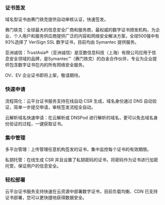 ### 证书签发
域名型证书由赛门铁克提供自动审核认证，快速签发。

赛门铁克：全球最大的信息安全厂商和服务商，最权威的数字证书颁发机构，为企业、个人用户和服务供应商提供广泛的内容和网络安全解决方案，全球500强中有93%选择了 VeriSign SSL 数字证书，目前均由 Symantec 提供服务。

亚洲诚信：TrustAsia®（亚洲诚信）是亚数信息科技（上海）有限公司应用于信息安全领域的品牌，是Symantec™（赛门铁克）的白金合作伙伴，专业为企业提供包含数字证书在内的所有网络安全服务。

OV、EV 企业证书即将上架，敬请期待。

### 快速申请
流程简化：云平台证书服务支持在线自动 CSR 生成，域名身份通过 DNS 自动验证，简单一步提交申请，审核签发流程全自动。

云解析域名快速申请：在云解析或 DNSPod 进行解析的域名，更可以免去域名身份验证的过程，一键获取证书。

### 集中管理
多平台管理：上传管理任意机构签发的证书，集中监控每个证书的有效期限。

私钥托管：在线生成 CSR 并且设置了私钥密码的证书，将密码作为证书进行加密托管，保证用户的信息安全。

### 轻松部署
云平台证书服务支持快速在云资源中部署数字证书，目前负载均衡、CDN 已支持证书部署，您可以更快捷地获得数据安全。

